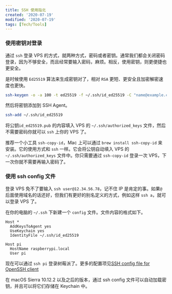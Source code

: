 ```yaml
---
title: SSH 使用指北
created: '2020-07-19'
modified: '2020-07-19'
tags: [Tech/Tools]
---
```


### 使用密钥对登录

通过 `ssh` 登录 VPS 的方式，就两种方式，密码或者密钥。通常我们都会关闭密码登录，因为不够安全，而且经常要输入密码，麻烦。相反，使用密钥，则更便捷也更安全。

是时候使用 `Ed25519` 算法来生成密钥对了，相对 `RSA` 更短、更安全且加密解密速度也更快。

```bash
ssh-keygen -o -a 100 -t ed25519 -f ~/.ssh/id_ed25519 -C "name@example.com"
```

然后将密钥添加到 SSH Agent。

```bash
ssh-add ~/.ssh/id_ed25519
```

将公钥`id_ed25519.pub` 的内容填入 VPS 的 `~/.ssh/authorized_keys` 文件，然后不需要密码你就可以 `ssh` 上你的 VPS 了。

推荐一个小工具 `ssh-copy-id`，Mac 上可以通过 `brew install ssh-copy-id` 来安装。它的使用方式和 `ssh` 一样。它会将公钥自动填入 VPS 的`~/.ssh/authorized_keys` 文件中。你只需要通过 `ssh-copy-id` 登录一次 VPS，下一次你就不需要再输入密码了。

### 使用 ssh config 文件

登录 VPS 免不了要输入 `ssh user@12.34.56.78`，记不住 IP 是肯定的事。如果`@`后面使用域名的话还好，但我们有更好的别名定义的方式，例如这样 `ssh a`，就可以登录 VPS 了。

在你的电脑的 `~/.ssh` 下新建一个 `config` 文件。文件内容的格式如下。

```
Host *
  AddKeysToAgent yes
  UseKeychain yes
  IdentityFile ~/.ssh/id_ed25519

Host pi
  HostName raspberrypi.local
  User pi
```

现在可以通过 `ssh pi` 登录树莓派了。更多的配置项见[SSH config file for OpenSSH client](https://www.ssh.com/ssh/config/)

在 macOS Sierra 10.12.2 以及之后的版本，通过 ssh config 文件可以自动加载密钥，并且可以将它们存储在 Keychain 中。

